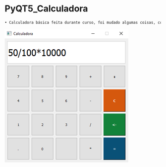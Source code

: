 # PyQT5_Calculadora

```sh
• Calculadora básica feita durante curso, foi mudado algumas coisas, comparado a calculadora  windows
```

![Calculadora](Calculadora_PyQT5.PNG) 
